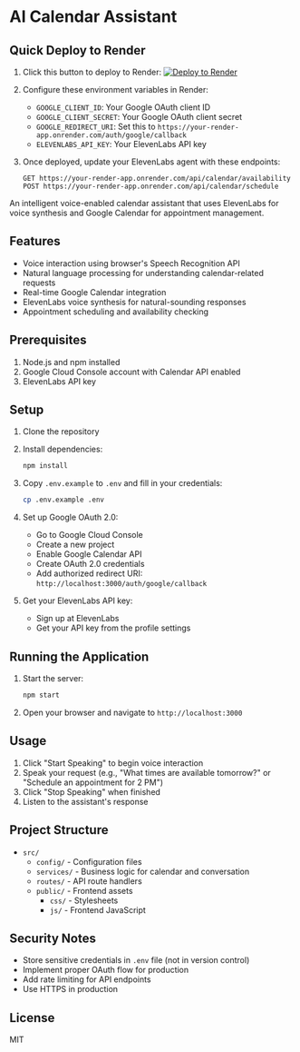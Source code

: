 # AI Calendar Assistant

## Quick Deploy to Render

1. Click this button to deploy to Render:
   [![Deploy to Render](https://render.com/images/deploy-to-render-button.svg)](https://render.com/deploy)

2. Configure these environment variables in Render:
   - `GOOGLE_CLIENT_ID`: Your Google OAuth client ID
   - `GOOGLE_CLIENT_SECRET`: Your Google OAuth client secret
   - `GOOGLE_REDIRECT_URI`: Set this to `https://your-render-app.onrender.com/auth/google/callback`
   - `ELEVENLABS_API_KEY`: Your ElevenLabs API key

3. Once deployed, update your ElevenLabs agent with these endpoints:
   ```
   GET https://your-render-app.onrender.com/api/calendar/availability
   POST https://your-render-app.onrender.com/api/calendar/schedule
   ```

An intelligent voice-enabled calendar assistant that uses ElevenLabs for voice synthesis and Google Calendar for appointment management.

## Features

- Voice interaction using browser's Speech Recognition API
- Natural language processing for understanding calendar-related requests
- Real-time Google Calendar integration
- ElevenLabs voice synthesis for natural-sounding responses
- Appointment scheduling and availability checking

## Prerequisites

1. Node.js and npm installed
2. Google Cloud Console account with Calendar API enabled
3. ElevenLabs API key

## Setup

1. Clone the repository
2. Install dependencies:
   ```bash
   npm install
   ```
3. Copy `.env.example` to `.env` and fill in your credentials:
   ```bash
   cp .env.example .env
   ```

4. Set up Google OAuth 2.0:
   - Go to Google Cloud Console
   - Create a new project
   - Enable Google Calendar API
   - Create OAuth 2.0 credentials
   - Add authorized redirect URI: `http://localhost:3000/auth/google/callback`

5. Get your ElevenLabs API key:
   - Sign up at ElevenLabs
   - Get your API key from the profile settings

## Running the Application

1. Start the server:
   ```bash
   npm start
   ```

2. Open your browser and navigate to `http://localhost:3000`

## Usage

1. Click "Start Speaking" to begin voice interaction
2. Speak your request (e.g., "What times are available tomorrow?" or "Schedule an appointment for 2 PM")
3. Click "Stop Speaking" when finished
4. Listen to the assistant's response

## Project Structure

- `src/`
  - `config/` - Configuration files
  - `services/` - Business logic for calendar and conversation
  - `routes/` - API route handlers
  - `public/` - Frontend assets
    - `css/` - Stylesheets
    - `js/` - Frontend JavaScript

## Security Notes

- Store sensitive credentials in `.env` file (not in version control)
- Implement proper OAuth flow for production
- Add rate limiting for API endpoints
- Use HTTPS in production

## License

MIT
